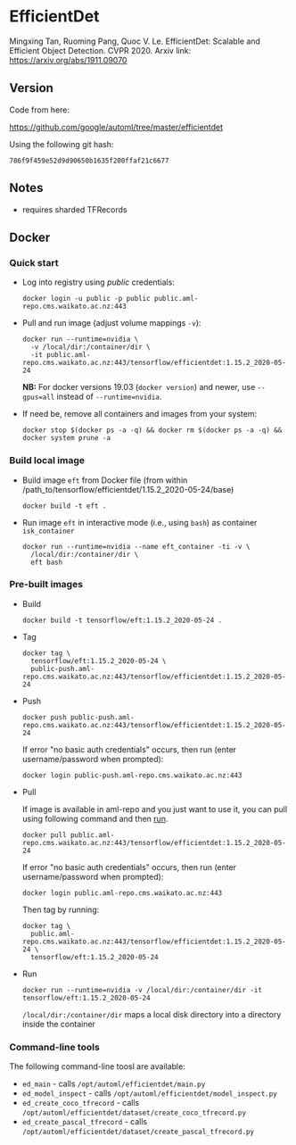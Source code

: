 # EfficientDet

Mingxing Tan, Ruoming Pang, Quoc V. Le. EfficientDet: Scalable and Efficient Object Detection. CVPR 2020. 
Arxiv link: https://arxiv.org/abs/1911.09070

## Version

Code from here:

https://github.com/google/automl/tree/master/efficientdet

Using the following git hash:

```
786f9f459e52d9d90650b1635f200ffaf21c6677
```

## Notes

* requires sharded TFRecords

## Docker

### Quick start

* Log into registry using *public* credentials:

  ```commandline
  docker login -u public -p public public.aml-repo.cms.waikato.ac.nz:443 
  ```

* Pull and run image (adjust volume mappings `-v`):

  ```commandline
  docker run --runtime=nvidia \
    -v /local/dir:/container/dir \
    -it public.aml-repo.cms.waikato.ac.nz:443/tensorflow/efficientdet:1.15.2_2020-05-24
  ```

  **NB:** For docker versions 19.03 (`docker version`) and newer, use `--gpus=all` instead of `--runtime=nvidia`.

* If need be, remove all containers and images from your system:

  ```commandline
  docker stop $(docker ps -a -q) && docker rm $(docker ps -a -q) && docker system prune -a
  ```


### Build local image

* Build image `eft` from Docker file (from within /path_to/tensorflow/efficientdet/1.15.2_2020-05-24/base)

  ```commandline
  docker build -t eft .
  ```
  
* Run image `eft` in interactive mode (i.e., using `bash`) as container `isk_container`

  ```commandline
  docker run --runtime=nvidia --name eft_container -ti -v \
    /local/dir:/container/dir \
    eft bash
  ```

### Pre-built images

* Build

  ```commandline
  docker build -t tensorflow/eft:1.15.2_2020-05-24 .
  ```
  
* Tag

  ```commandline
  docker tag \
    tensorflow/eft:1.15.2_2020-05-24 \
    public-push.aml-repo.cms.waikato.ac.nz:443/tensorflow/efficientdet:1.15.2_2020-05-24
  ```
  
* Push

  ```commandline
  docker push public-push.aml-repo.cms.waikato.ac.nz:443/tensorflow/efficientdet:1.15.2_2020-05-24
  ```
  If error "no basic auth credentials" occurs, then run (enter username/password when prompted):
  
  ```commandline
  docker login public-push.aml-repo.cms.waikato.ac.nz:443
  ```
  
* Pull

  If image is available in aml-repo and you just want to use it, you can pull using following command and then [run](#run).

  ```commandline
  docker pull public.aml-repo.cms.waikato.ac.nz:443/tensorflow/efficientdet:1.15.2_2020-05-24
  ```
  If error "no basic auth credentials" occurs, then run (enter username/password when prompted):
  
  ```commandline
  docker login public.aml-repo.cms.waikato.ac.nz:443
  ```
  Then tag by running:
  
  ```commandline
  docker tag \
    public.aml-repo.cms.waikato.ac.nz:443/tensorflow/efficientdet:1.15.2_2020-05-24 \
    tensorflow/eft:1.15.2_2020-05-24
  ```
  
* <a name="run">Run</a>

  ```commandline
  docker run --runtime=nvidia -v /local/dir:/container/dir -it tensorflow/eft:1.15.2_2020-05-24
  ```
  `/local/dir:/container/dir` maps a local disk directory into a directory inside the container


### Command-line tools

The following command-line toosl are available:

* `ed_main` - calls `/opt/automl/efficientdet/main.py`
* `ed_model_inspect` - calls `/opt/automl/efficientdet/model_inspect.py`
* `ed_create_coco_tfrecord` - calls `/opt/automl/efficientdet/dataset/create_coco_tfrecord.py`
* `ed_create_pascal_tfrecord` - calls `/opt/automl/efficientdet/dataset/create_pascal_tfrecord.py`
